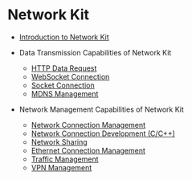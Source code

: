 # Network Kit

- [Introduction to Network Kit](net-mgmt-overview.md)

- Data Transmission Capabilities of Network Kit
    - [HTTP Data Request](http-request.md)
    - [WebSocket Connection](websocket-connection.md)
    - [Socket Connection](socket-connection.md)
    - [MDNS Management](net-mdns.md)

- Network Management Capabilities of Network Kit
    - [Network Connection Management](net-connection-manager.md)
    - [Network Connection Development (C/C++)](native-netmanager-guidelines.md)
    - [Network Sharing](net-sharing.md)
    - [Ethernet Connection Management](net-ethernet.md)
    - [Traffic Management](net-statistics.md)
    - [VPN Management](net-vpn.md)